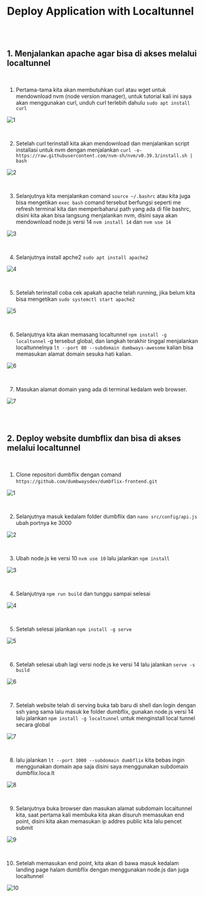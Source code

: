 # Deploy Application with Localtunnel
<br/>

<br/>

## 1. Menjalankan apache agar bisa di akses melalui localtunnel
<br/>

1. Pertama-tama kita akan membutuhkan curl atau wget untuk mendownload nvm (node version manager), untuk tutorial kali ini saya akan menggunakan curl, unduh curl terlebih dahulu `sudo apt install curl`

![1](/week-1/Localtunnel/img/1.png)

<br/>

2. Setelah curl terinstall kita akan mendownload dan menjalankan script installasi untuk nvm dengan menjalankan `curl -o- https://raw.githubusercontent.com/nvm-sh/nvm/v0.39.3/install.sh | bash`

![2](/week-1/Localtunnel/img/2.png)

<br/>

3. Selanjutnya kita menjalankan comand `source ~/.bashrc` atau kita juga bisa mengetikan `exec bash` comand tersebut berfungsi seperti me refresh terminal kita dan memperbaharui path yang ada di file bashrc, disini kita akan bisa langsung menjalankan nvm, disini saya akan mendownload node.js versi 14 `nvm install 14` dan `nvm use 14`

![3](/week-1/Localtunnel/img/3.png)

<br/>

4. Selanjutnya install apche2 `sudo apt install apache2`

![4](/week-1/Localtunnel/img/4.png)

<br/>

5. Setelah terinstall coba cek apakah apache telah running, jika belum kita bisa mengetikan `sudo systemctl start apache2`

![5](/week-1/Localtunnel/img/5.png)

<br/>

6. Selanjutnya kita akan memasang localtunnel `npm install -g localtunnel` -g tersebut global, dan langkah terakhir tinggal menjalankan localtunnelnya `lt --port 80 --subdomain dumbways-awesome` kalian bisa memasukan alamat domain sesuka hati kalian.

![6](/week-1/Localtunnel/img/6.png)

<br/>

7. Masukan alamat domain yang ada di terminal kedalam web browser.

![7](/week-1/Localtunnel/img/7.png)

<br/>

<br/>

## 2. Deploy website dumbflix dan bisa di akses melalui localtunnel

<br/>

1. Clone repositori dumbflix dengan comand `https://github.com/dumbwaysdev/dumbflix-frontend.git`

![1](/week-1/Localtunnel/img1/1.png)

<br/>

2. Selanjutnya masuk kedalam folder dumbflix dan `nano src/config/api.js` ubah portnya ke 3000

![2](/week-1/Localtunnel/img1/2.png)

<br/>

3. Ubah node.js ke versi 10 `nvm use 10` lalu jalankan `npm install`

![3](/week-1/Localtunnel/img1/3.png)

<br/>

4. Selanjutnya `npm run build` dan tunggu sampai selesai

![4](/week-1/Localtunnel/img1/4.png)

<br/>

5. Setelah selesai jalankan `npm install -g serve`

![5](/week-1/Localtunnel/img1/5.png)

<br/>

6. Setelah selesai ubah lagi versi node.js ke versi 14 lalu jalankan `serve -s build`

![6](/week-1/Localtunnel/img1/6.png)

<br/>

7. Setelah website telah di serving buka tab baru di shell dan login dengan ssh yang sama lalu masuk ke folder dumbflix, gunakan node.js versi 14 lalu jalankan `npm install -g localtunnel` untuk menginstall local tunnel secara global

![7](/week-1/Localtunnel/img1/7.png)

<br/>

8. lalu jalankan `lt --port 3000 --subdomain dumbflix` kita bebas ingin menggunakan domain apa saja disini saya menggunakan subdomain dumbflix.loca.lt

![8](/week-1/Localtunnel/img1/8.png)

<br/>

9. Selanjutnya buka browser dan masukan alamat subdomain localtunnel kita, saat pertama kali membuka kita akan disuruh memasukan end point, disini kita akan memasukan ip addres public kita lalu pencet submit

![9](/week-1/Localtunnel/img1/9.png)

<br/>

10. Setelah memasukan end point, kita akan di bawa masuk kedalam landing page halam dumbflix dengan menggunakan node.js dan juga localtunnel

![10](/week-1/Localtunnel/img1/10.png)
